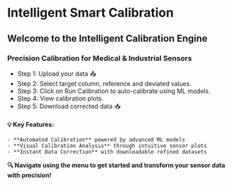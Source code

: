 # Intelligent Smart Calibration

## Welcome to the **Intelligent Calibration Engine** 
### Precision Calibration for Medical & Industrial Sensors  

* Step 1: Upload your data 📤 
* Step 2: Select target column, reference and deviated values.
* Step 3: Click on Run Calibration to auto-calibrate using ML models. 
* Step 4: View calibration plots.
* Step 5: Download corrected data 📥  

#### **💡 Key Features:**  
    - **Automated Calibration** powered by advanced ML models  
    - **Visual Calibration Analysis** through intuitive sensor plots  
    - **Instant Data Correction** with downloadable refined datasets  

**🔍 Navigate using the menu to get started and transform your sensor data with precision!**

